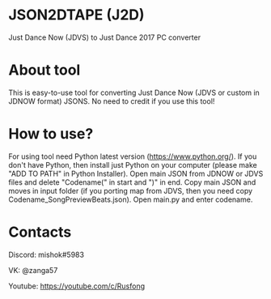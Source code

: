 # JSON2DTAPE (J2D)
Just Dance Now (JDVS) to Just Dance 2017 PC converter

# About tool
This is easy-to-use tool for converting Just Dance Now (JDVS or custom in JDNOW format) JSONS. No need to credit if you use this tool!

# How to use?
For using tool need Python latest version (https://www.python.org/). If you don't have Python, then install just Python on your computer (please make "ADD TO PATH" in Python Installer). Open main JSON from JDNOW or JDVS files and delete "Codename(" in start and ")" in end. Copy main JSON and moves in input folder (if you porting map from JDVS, then you need copy Codename_SongPreviewBeats.json). Open main.py and enter codename.

# Contacts
Discord: mishok#5983

VK: @zanga57

Youtube: https://youtube.com/c/Rusfong
